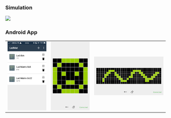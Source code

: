 <h3>Simulation</h3>
<img src="./Assets/Capture1.png/>
<img src="./Assets/Capture2.png/>
<h3>Android App</h3>
<table>
	<tr>
		<td>
			<img src="./Assets/Capture3.png"/>
		</td>
		<td>
			<img src="./Assets/Capture4.png"/>
		</td>
		<td>
			<img src="./Assets/Capture5.png"/>
		</td>
	</tr>
</table>